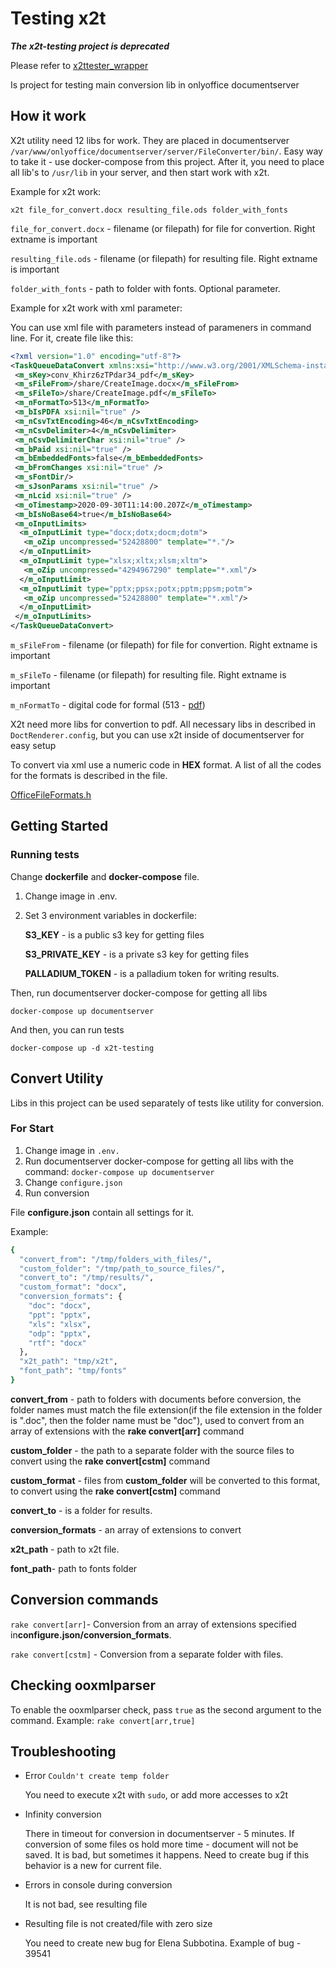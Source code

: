 # Testing x2t

***The x2t-testing project is deprecated***

Please refer to [x2ttester_wrapper](https://github.com/ONLYOFFICE-QA/x2ttester_wrapper)

Is project for testing main conversion lib in onlyoffice documentserver

## How it work

X2t utility need 12 libs for work.
They are placed in documentserver
`/var/www/onlyoffice/documentserver/server/FileConverter/bin/`.
Easy way to take it - use docker-compose from this project.
After it, you need to place all lib's to `/usr/lib`
in your server, and then start work with x2t.

Example for x2t work:

 `x2t file_for_convert.docx resulting_file.ods folder_with_fonts`

`file_for_convert.docx` -
filename (or filepath)
for file for convertion. Right extname is important

`resulting_file.ods` -
filename (or filepath) for resulting
file. Right extname is important

`folder_with_fonts` - path to folder with fonts. Optional parameter.

Example for x2t work with xml parameter:

You can use xml file with parameters instead of
parameners in command line. For it,
create file like this:

```xml
<?xml version="1.0" encoding="utf-8"?>
<TaskQueueDataConvert xmlns:xsi="http://www.w3.org/2001/XMLSchema-instance" xmlns:xsd="http://www.w3.org/2001/XMLSchema">
 <m_sKey>conv_Khirz6zTPdar34_pdf</m_sKey>
 <m_sFileFrom>/share/CreateImage.docx</m_sFileFrom>
 <m_sFileTo>/share/CreateImage.pdf</m_sFileTo>
 <m_nFormatTo>513</m_nFormatTo>
 <m_bIsPDFA xsi:nil="true" />
 <m_nCsvTxtEncoding>46</m_nCsvTxtEncoding>
 <m_nCsvDelimiter>4</m_nCsvDelimiter>
 <m_nCsvDelimiterChar xsi:nil="true" />
 <m_bPaid xsi:nil="true" />
 <m_bEmbeddedFonts>false</m_bEmbeddedFonts>
 <m_bFromChanges xsi:nil="true" />
 <m_sFontDir/>
 <m_sJsonParams xsi:nil="true" />
 <m_nLcid xsi:nil="true" />
 <m_oTimestamp>2020-09-30T11:14:00.207Z</m_oTimestamp>
 <m_bIsNoBase64>true</m_bIsNoBase64>
 <m_oInputLimits>
  <m_oInputLimit type="docx;dotx;docm;dotm">
   <m_oZip uncompressed="52428800" template="*."/>
  </m_oInputLimit>
  <m_oInputLimit type="xlsx;xltx;xlsm;xltm">
   <m_oZip uncompressed="4294967290" template="*.xml"/>
  </m_oInputLimit>
  <m_oInputLimit type="pptx;ppsx;potx;pptm;ppsm;potm">
   <m_oZip uncompressed="52428800" template="*.xml"/>
  </m_oInputLimit>
 </m_oInputLimits>
</TaskQueueDataConvert>
```

`m_sFileFrom` - filename (or filepath) for file for convertion.
 Right extname is important

`m_sFileTo` -  filename (or filepath) for resulting file. Right extname is important

`m_nFormatTo` - digital code for formal (513 - [pdf](https://github.com/ONLYOFFICE/core/blob/master/Common/OfficeFileFormats.h#L86))

X2t need more libs for convertion to pdf. All necessary
libs in described in `DoctRenderer.config`,
but you can use x2t inside of documentserver for easy setup

To convert via xml use a numeric code in **HEX** format.
A list of all the codes for the formats is described in the file.

[OfficeFileFormats.h](https://github.com/ONLYOFFICE/core/blob/master/Common/OfficeFileFormats.h)

## Getting Started

### Running tests

Change **dockerfile** and **docker-compose** file.

1. Change image in .env.

2. Set 3 environment variables in dockerfile:

    **S3_KEY** - is a public s3 key for getting files

   **S3_PRIVATE_KEY** - is a private s3 key for getting files

   **PALLADIUM_TOKEN** - is a palladium token for writing results.

Then, run documentserver docker-compose for getting all libs

``docker-compose up documentserver``

And then, you can run tests

``docker-compose up -d x2t-testing``

## Convert Utility

Libs in this project can be used separately of tests like utility for conversion.

### For Start

1. Change image in ``.env.``
2. Run documentserver docker-compose for getting all libs with the
command: ``docker-compose up documentserver``
3. Change ``configure.json``
4. Run conversion

File **configure.json** contain all settings for it.

Example:

```bash
{
  "convert_from": "/tmp/folders_with_files/",
  "custom_folder": "/tmp/path_to_source_files/",
  "convert_to": "/tmp/results/",
  "custom_format": "docx",
  "conversion_formats": {
    "doc": "docx",
    "ppt": "pptx",
    "xls": "xlsx",
    "odp": "pptx",
    "rtf": "docx"
  },
  "x2t_path": "tmp/x2t",
  "font_path": "tmp/fonts"
}
```

**convert_from** -  path to folders with documents before conversion,
the folder names must match the file extension(if the file extension
in the folder is ".doc", then the folder name must be "doc"), used to
convert from an array of extensions with the **rake convert[arr]** command

**custom_folder** - the path to a separate folder with the source files to
convert using the **rake convert[cstm]** command

**custom_format** - files from **custom_folder** will be converted to this
format, to convert using the **rake convert[cstm]** command

**convert_to** - is a folder for results.

**conversion_formats** - an array of extensions to convert

**x2t_path** - path to x2t file.

**font_path**- path to fonts folder

## Сonversion commands

 ``rake convert[arr]``- Conversion from an array of extensions specified
 in**configure.json/conversion_formats**.

 ``rake convert[cstm]`` - Conversion from a separate folder with files.

## Checking ooxmlparser

To enable the ooxmlparser check, pass ``true`` as the second argument to the command.
Example:
``rake convert[arr,true]``

## Troubleshooting

* Error `Couldn't create temp folder`

  You need to execute x2t with `sudo`, or add more accesses to x2t

* Infinity conversion

  There in timeout for conversion in documentserver - 5 minutes.
If conversion of some files os hold more time - document will
not be saved. It is bad, but sometimes it happens.
Need to create bug if this behavior is a new for current file.

* Errors in console during conversion

  It is not bad, see resulting file

* Resulting file is not created/file with zero size

  You need to create new bug for Elena Subbotina. Example of bug - 39541
